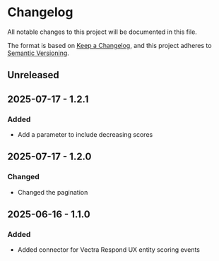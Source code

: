 # Changelog

All notable changes to this project will be documented in this file.

The format is based on [Keep a Changelog](https://keepachangelog.com/en/1.0.0/),
and this project adheres to [Semantic Versioning](https://semver.org/spec/v2.0.0.html).

## Unreleased

## 2025-07-17 - 1.2.1

### Added

- Add a parameter to include decreasing scores

## 2025-07-17 - 1.2.0

### Changed

- Changed the pagination

## 2025-06-16 - 1.1.0

### Added

- Added connector for Vectra Respond UX entity scoring events
